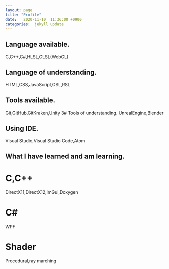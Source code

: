 ```yaml
---
layout: page
title: "Profile"
date:   2020-11-10  11:36:00 +0900
categories:  jekyll update
---
```

## Language available.
C,C++,C#,HLSL,GLSL(WebGL)
## Language of understanding.
HTML,CSS,JavaScript,OSL,RSL
## Tools available.
Git,GitHub,GitKraken,Unity
3# Tools of understanding.
UnrealEngine,Blender
## Using IDE.
Visual Studio,Visual Studio Code,Atom
## What I have learned and am learning.
# C,C++
DirectX11,DirectX12,ImGui,Doxygen
# C#
WPF
# Shader
Procedural,ray marching
